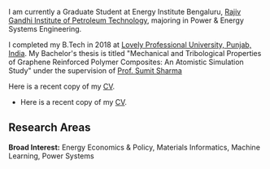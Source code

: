 I am currently a Graduate Student at Energy Institute Bengaluru, [Rajiv Gandhi Institute of Petroleum Technology](https://www.rgipt.ac.in/), majoring in Power & Energy Systems Engineering.

I completed my B.Tech in 2018 at [Lovely Professional University, Punjab, India](https://www.lpu.in/). My Bachelor's thesis is titled "Mechanical and Tribological Properties of Graphene Reinforced Polymer Composites: An Atomistic Simulation Study" under the supervision of [Prof. Sumit Sharma](https://www.nitj.ac.in/index.php/nitj_cinfo/Faculty/150)


Here is a recent copy of my [CV](TEST).
- Here is a recent copy of my [CV](TEST).

## Research Areas
**Broad Interest:**  Energy Economics & Policy, Materials Informatics, Machine Learning, Power Systems
